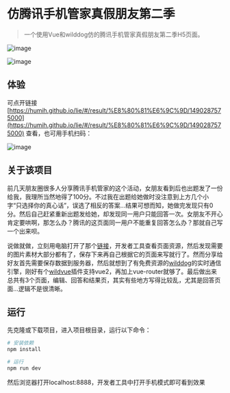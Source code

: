 # 仿腾讯手机管家真假朋友第二季

> 一个使用Vue和wilddog仿的腾讯手机管家真假朋友第二季H5页面。

![image](https://github.com/HumiH/lie/raw/master/src/assets/results/edit.gif)
 
 
![image](https://github.com/HumiH/lie/raw/master/src/assets/results/answer.gif)

## 体验

可点开链接[https://humih.github.io/lie/#/result/%E8%80%81%E6%9C%9D/1490287575000](https://humih.github.io/lie/#/result/%E8%80%81%E6%9C%9D/1490287575000) 查看，也可用手机扫码：

![image](https://github.com/HumiH/lie/raw/master/src/assets/results/qrcode.png)

## 关于该项目

前几天朋友圈很多人分享腾讯手机管家的这个活动，女朋友看到后也出题发了一份给我，我理所当然地得了100分。不过我在出题给她做时没注意到上方几个小字“只选择你的真心话”，误选了相反的答案...结果可想而知，她做完发现只有0分。然后自己赶紧重新出题发给她，却发现同一用户只能回答一次。女朋友不开心肯定要哄啊，那怎么办？腾讯的这页面同一用户不能重复回答怎么办？那就自己写一个出来呗。

说做就做，立刻用电脑打开了那个[链接](http://sdi.3g.qq.com/v/2017022316563001128?uid=oKowes5CNbfbeTZtMfenb6XC4q7g&sdi_sc=57&sdi_from=1&from=timeline&isappinstalled=0)，开发者工具查看页面资源，然后发现需要的图片素材大部分都有了，保存下来再自己根据它的页面来写就行了。然而分享给好友首先需要保存数据到服务器，然后就想到了有免费资源的[wilddog](https://www.wilddog.com)的实时通信引擎，刚好有个[wildvue](https://github.com/WildDogTeam/lib-js-wild-vue)插件支持vue2，再加上vue-router就够了。最后做出来总共有3个页面，编辑、回答和结果页，其实有些地方写得比较乱，尤其是回答页面...逻辑不是很清晰。

## 运行

先克隆或下载项目，进入项目根目录，运行以下命令：

``` bash
# 安装依赖
npm install

# 运行
npm run dev
```

然后浏览器打开localhost:8888，开发者工具中打开手机模式即可看到效果
